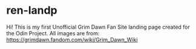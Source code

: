 # ren-landp
Hi! This is my first Unofficial Grim Dawn Fan Site landing page created for the Odin Project. All images are from: https://grimdawn.fandom.com/wiki/Grim_Dawn_Wiki

